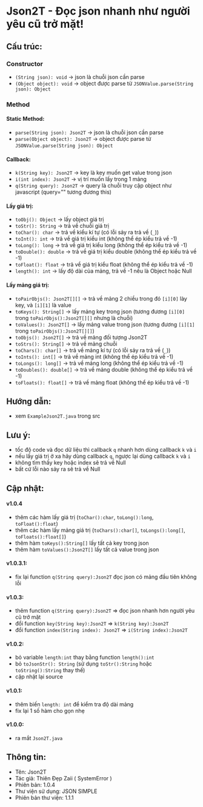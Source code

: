 # Json2T - Đọc json nhanh như người yêu cũ trở mặt!

## Cấu trúc:

### Constructor
- `(String json): void` -> json là chuỗi json cần parse
- `(Object object): void` -> object được parse từ `JSONValue.parse(String json): Object`

### Method

#### Static Method:
- `parse(String json): Json2T` -> json là chuỗi json cần parse
- `parse(Object object): Json2T` -> object được parse từ `JSONValue.parse(String json): Object`

#### Callback:
- `k(String key): Json2T` -> key là key muốn get value trong json
- `i(int index): Json2T` -> vị trí muốn lấy trong 1 mảng
- `q(String query): Json2T` -> query là chuỗi truy cập object như javascript (query="" tương đương this)

#### Lấy giá trị:
- `toObj(): Object` -> lấy object giá trị
- `toStr(): String` -> trả về chuỗi giá trị
- `toChar(): char` -> trả về kiểu kí tự (có lỗi sảy ra trả về (`_`))
- `toInt(): int` -> trả về giá trị kiểu int (không thể ép kiểu trả về -1)
- `toLong(): long` -> trả về giá trị kiểu long (không thể ép kiểu trả về -1)
- `toDouble(): double` -> trả về giá trị kiểu double (không thể ép kiểu trả về -1)
- `toFloat(): float` -> trả về giá trị kiểu float (không thể ép kiểu trả về -1)
- `length(): int` -> lấy độ dài của mảng, trả về -1 nếu là Object hoặc Null

#### Lấy mảng giá trị:
- `toPairObjs(): Json2T[][]` -> trả về mảng 2 chiều trong đó `[i][0]` lày key, và `[i][1]` là value
- `toKeys(): String[]` -> lấy mảng key trong json (tương đương `[i][0]` trong `toPairObjs():Json2T[][]` nhưng là chuỗi)
- `toValues(): Json2T[]` -> lấy mảng value trong json (tương đương `[i][1]` trong `toPairObjs():Json2T[][]`)
- `toObjs(): Json2T[]` -> trả về mảng đối tượng Json2T
- `toStrs(): String[]` -> trả về mảng chuỗi 
- `toChars(): char[]` -> trả về mảng kí tự (có lỗi sảy ra trả về (`_`))
- `toInts(): int[]` -> trả về mảng int (không thể ép kiểu trả về -1)
- `toLongs(): long[]` -> trả về mảng long (không thể ép kiểu trả về -1)
- `toDoubles(): double[]` -> trả về mảng double (không thể ép kiểu trả về -1)
- `toFloats(): float[]` -> trả về mảng float (không thể ép kiểu trả về -1)


## Hướng dẫn:
- xem `ExampleJson2T.java` trong src

## Lưu ý:
- tốc độ code và đọc dữ liệu thì callback `q` nhanh hơn dùng callback `k` và `i`
- nếu lấy giá trị ở xa hãy dùng callback `q`, ngược lại dùng callback `k` và `i`
- không tìm thấy key hoặc index sẽ trả về Null
- bất cứ lỗi nào sảy ra sẽ trả về Null

## Cập nhật:

#### v1.0.4
- thêm các hàm lấy giá trị (`toChar():char`, `toLong():long`, `toFloat():float`)
- thêm các hàm lấy mảng giá trị (`toChars():char[]`, `toLongs():long[]`, `toFloats():float[]`)
- thêm hàm `toKeys():String[]` lấy tất cả key trong json
- thêm hàm `toValues():Json2T[]` lấy tất cả value trong json

#### v1.0.3.1:
- fix lại function `q(String query):Json2T` đọc json có mảng đầu tiên không lỗi

#### v1.0.3:
- thêm function `q(String query):Json2T` => đọc json nhanh hơn người yêu cũ trở mặt
- đổi function `key(String key):Json2T` => `k(String key):Json2T`
- đổi function `index(String index): Json2T` => `i(String index):Json2T`

#### v1.0.2:
- bỏ variable `length:int` thay bằng function `length():int`
- bỏ `toJsonStr(): String` (sử dụng `toStr():String` hoặc `toString():String` thay thế)
- cập nhật lại source

#### v1.0.1:
- thêm biến `length: int` để kiểm tra độ dài mảng
- fix lại 1 số hàm cho gọn nhẹ

#### v1.0.0: 
- ra mắt `Json2T.java`

## Thông tin:
- Tên: Json2T
- Tác giả: Thiên Đẹp Zaii ( SystemError )
- Phiên bản: 1.0.4
- Thư viện sử dụng: JSON SIMPLE
- Phiên bản thư viện: 1.1.1
